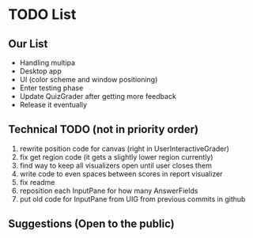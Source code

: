 # TODO List

## Our List
- Handling multipa
- Desktop app
- UI (color scheme and window positioning)
- Enter testing phase
- Update QuizGrader after getting more feedback
- Release it eventually

## Technical TODO (not in priority order)
1. rewrite position code for canvas (right in UserInteractiveGrader)
2. fix get region code (it gets a slightly lower region currently)
3. find way to keep all visualizers open until user closes them
4. write code to even spaces between scores in report visualizer
5. fix readme
6. reposition each InputPane for how many AnswerFields
7. put old code for InputPane from UIG from previous commits in github 

## Suggestions (Open to the public)
